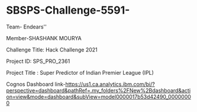 # SBSPS-Challenge-5591-

Team- Endears''

Member-SHASHANK MOURYA

Challenge Title: Hack Challenge 2021

Project ID: SPS_PRO_2361

Project Title : Super Predictor of Indian Premier League (IPL)

Cognos Dashboard link-https://us1.ca.analytics.ibm.com/bi/?perspective=dashboard&pathRef=.my_folders%2FNew%2Bdashboard&action=view&mode=dashboard&subView=model0000017b53d42490_00000000

